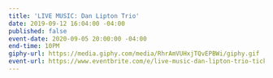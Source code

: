 ```yaml
---
title: 'LIVE MUSIC: Dan Lipton Trio'
date: 2019-09-12 16:04:00 -04:00
published: false
event-date: 2020-09-05 20:00:00 -04:00
end-time: 10PM
giphy-url: https://media.giphy.com/media/RhrAmVUHxjTQvEPBWi/giphy.gif
event-url: https://www.eventbrite.com/e/live-music-dan-lipton-trio-tickets-94641050931
---
```


